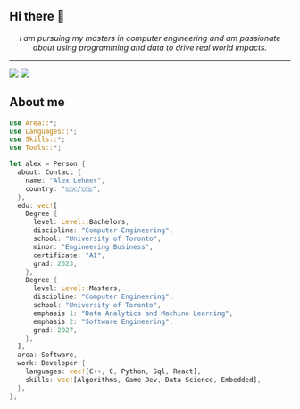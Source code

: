 ## Hi there 👋

<!--
**alexlehner3868/alexlehner3868** is a ✨ _special_ ✨ repository because its `README.md` (this file) appears on your GitHub profile.
-->

<p align="center">
  <i>
    I am pursuing my masters in computer engineering and am passionate about using programming and data to drive real world impacts.
  </i>
</p>

---

[![][github.badge]][github.hyper]
[![][linkedin.badge]][linkedin.hyper]


## About me

```rust
use Area::*;
use Languages::*;
use Skills::*;
use Tools::*;

let alex = Person {
  about: Contact {
    name: "Alex Lehner",
    country: "🇨🇦/🇺🇸",
  },
  edu: vec![
    Degree {
      level: Level::Bachelors,
      discipline: "Computer Engineering",
      school: "University of Toronto",
      minor: "Engineering Business",
      certificate: "AI",
      grad: 2023,
    },
    Degree {
      level: Level::Masters,
      discipline: "Computer Engineering",
      school: "University of Toronto",
      emphasis 1: "Data Analytics and Machine Learning",
      emphasis 2: "Software Engineering",
      grad: 2027, 
    },
  ],
  area: Software,
  work: Developer {
    languages: vec![C++, C, Python, Sql, React],
    skills: vec![Algorithms, Game Dev, Data Science, Embedded],
  },
};
```

<!-- Reference-style badges -->
[github.badge]:   https://img.shields.io/github/followers/alexlehner3868?label=Follow&style=social
[github.hyper]:   https://github.com/alexlehner3868
[linkedin.badge]: https://img.shields.io/static/v1?label=%20&logo=linkedin&labelColor=555&message=LinkedIn&color=blue
[linkedin.hyper]: http://linkedin.com/in/alexander-lehner/
